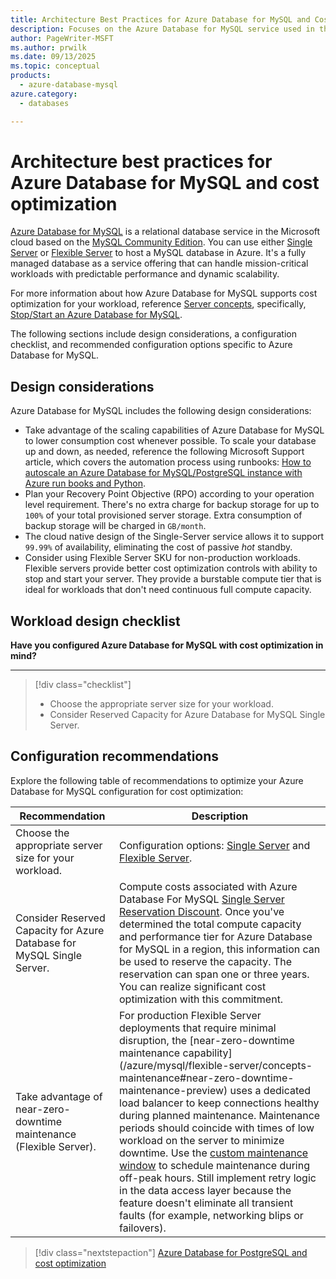 ```yaml
---
title: Architecture Best Practices for Azure Database for MySQL and Cost Optimization
description: Focuses on the Azure Database for MySQL service used in the Data solution to provide best-practice, configuration recommendations, and design considerations related to Cost Optimization.
author: PageWriter-MSFT
ms.author: prwilk
ms.date: 09/13/2025
ms.topic: conceptual
products:
  - azure-database-mysql
azure.category:
  - databases

---
```


# Architecture best practices for Azure Database for MySQL and cost optimization

[Azure Database for MySQL](/azure/mysql/overview) is a relational database service in the Microsoft cloud based on the [MySQL Community Edition](https://www.mysql.com/products/community/). You can use either [Single Server](/azure/mysql/single-server-overview) or [Flexible Server](/azure/mysql/flexible-server/overview) to host a MySQL database in Azure. It's a fully managed database as a service offering that can handle mission-critical workloads with predictable performance and dynamic scalability.

For more information about how Azure Database for MySQL supports cost optimization for your workload, reference [Server concepts](/azure/mysql/concepts-servers), specifically, [Stop/Start an Azure Database for MySQL](/azure/mysql/concepts-servers#stopstart-an-azure-database-for-mysql).

The following sections include design considerations, a configuration checklist, and recommended configuration options specific to Azure Database for MySQL.

## Design considerations

Azure Database for MySQL includes the following design considerations:

- Take advantage of the scaling capabilities of Azure Database for MySQL to lower consumption cost whenever possible. To scale your database up and down, as needed, reference the following Microsoft Support article, which covers the automation process using runbooks: [How to autoscale an Azure Database for MySQL/PostgreSQL instance with Azure run books and Python](https://techcommunity.microsoft.com/t5/azure-database-support-blog/how-to-auto-scale-an-azure-database-for-mysql-postgresql/ba-p/369177).
- Plan your Recovery Point Objective (RPO) according to your operation level requirement. There's no extra charge for backup storage for up to `100%` of your total provisioned server storage. Extra consumption of backup storage will be charged in `GB/month`.
- The cloud native design of the Single-Server service allows it to support `99.99%` of availability, eliminating the cost of passive *hot* standby.
- Consider using Flexible Server SKU for non-production workloads. Flexible servers provide better cost optimization controls with ability to stop and start your server. They provide a burstable compute tier that is ideal for workloads that don't need continuous full compute capacity.

## Workload design checklist

**Have you configured Azure Database for MySQL with cost optimization in mind?**
***

> [!div class="checklist"]
> - Choose the appropriate server size for your workload.
> - Consider Reserved Capacity for Azure Database for MySQL Single Server.

## Configuration recommendations

Explore the following table of recommendations to optimize your Azure Database for MySQL configuration for cost optimization:

|Recommendation|Description|
|--------------|-----------|
|Choose the appropriate server size for your workload.|Configuration options: [Single Server](/azure/mysql/concepts-pricing-tiers) and [Flexible Server](/azure/mysql/flexible-server/concepts-compute-storage).|
|Consider Reserved Capacity for Azure Database for MySQL Single Server.|Compute costs associated with Azure Database For MySQL [Single Server Reservation Discount](/azure/mysql/concept-reserved-pricing). Once you've determined the total compute capacity and performance tier for Azure Database for MySQL in a region, this information can be used to reserve the capacity. The reservation can span one or three years. You can realize significant cost optimization with this commitment.|
|Take advantage of near-zero-downtime maintenance (Flexible Server).|For production Flexible Server deployments that require minimal disruption, the [near-zero-downtime maintenance capability] (/azure/mysql/flexible-server/concepts-maintenance#near-zero-downtime-maintenance-preview) uses a dedicated load balancer to keep connections healthy during planned maintenance. Maintenance periods should coincide with times of low workload on the server to minimize downtime. Use the [custom maintenance window](/azure/mysql/flexible-server/how-to-maintenance-portal#custom-managed-maintenance-window-cmw) to schedule maintenance during off-peak hours. Still implement retry logic in the data access layer because the feature doesn't eliminate all transient faults (for example, networking blips or failovers).|

> [!div class="nextstepaction"]
> [Azure Database for PostgreSQL and cost optimization](postgresql.md)

<!-- Updated: 2025-09-13 for Azure Update 500765 (Near-zero-downtime maintenance capability) -->
